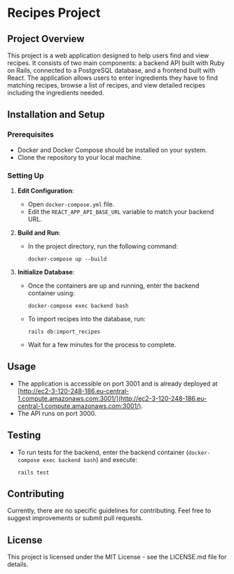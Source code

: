 # Recipes Project

## Project Overview

This project is a web application designed to help users find and view recipes. It consists of two main components: a backend API built with Ruby on Rails, connected to a PostgreSQL database, and a frontend built with React. The application allows users to enter ingredients they have to find matching recipes, browse a list of recipes, and view detailed recipes including the ingredients needed.

## Installation and Setup

### Prerequisites

- Docker and Docker Compose should be installed on your system.
- Clone the repository to your local machine.

### Setting Up

1. **Edit Configuration**: 
   - Open `docker-compose.yml` file.
   - Edit the `REACT_APP_API_BASE_URL` variable to match your backend URL.

2. **Build and Run**:
   - In the project directory, run the following command:
     ```
     docker-compose up --build
     ```

3. **Initialize Database**:
   - Once the containers are up and running, enter the backend container using:
     ```
     docker-compose exec backend bash
     ```
   - To import recipes into the database, run:
     ```
     rails db:import_recipes
     ```
   - Wait for a few minutes for the process to complete.

## Usage

- The application is accessible on port 3001 and is already deployed at [http://ec2-3-120-248-186.eu-central-1.compute.amazonaws.com:3001/](http://ec2-3-120-248-186.eu-central-1.compute.amazonaws.com:3001/).
- The API runs on port 3000.

## Testing

- To run tests for the backend, enter the backend container (`docker-compose exec backend bash`) and execute:
    ```
    rails test
    ```

## Contributing

Currently, there are no specific guidelines for contributing. Feel free to suggest improvements or submit pull requests.

## License

This project is licensed under the MIT License - see the LICENSE.md file for details.

